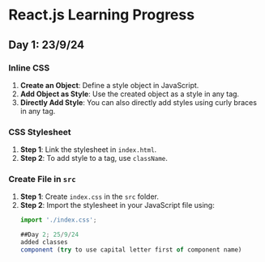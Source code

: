# React.js Learning Progress

## Day 1: 23/9/24

### Inline CSS
1. **Create an Object**: Define a style object in JavaScript.
2. **Add Object as Style**: Use the created object as a style in any tag.
3. **Directly Add Style**: You can also directly add styles using curly braces in any tag.

### CSS Stylesheet
1. **Step 1**: Link the stylesheet in `index.html`.
2. **Step 2**: To add style to a tag, use `className`.

### Create File in `src`
1. **Step 1**: Create `index.css` in the `src` folder.
2. **Step 2**: Import the stylesheet in your JavaScript file using:
   ```javascript
   import './index.css';

   ##Day 2; 25/9/24
   added classes
   component (try to use capital letter first of component name)
